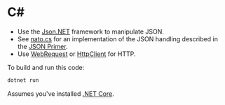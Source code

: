 # C#

* Use the [Json.NET] framework to manipulate JSON.
* See [nato.cs](./nato.cs) for an implementation of the JSON handling
  described in the [JSON Primer].
* Use [WebRequest] or [HttpClient] for HTTP.

To build and run this code:

```bash
dotnet run
```

Assumes you've installed [.NET Core].

[Json.NET]: https://www.newtonsoft.com/json
[JSON Primer]: ../1-json-primer.md
[WebRequest]: https://docs.microsoft.com/en-us/dotnet/api/system.net.webrequest
[HttpClient]: https://docs.microsoft.com/en-us/aspnet/web-api/overview/advanced/calling-a-web-api-from-a-net-client
[.NET Core]: https://dotnet.microsoft.com/download
